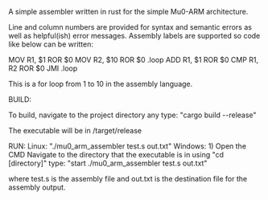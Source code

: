 A simple assembler written in rust for the simple Mu0-ARM architecture.

Line and column numbers are provided for syntax and semantic errors as well
as helpful(ish) error messages.
Assembly labels are supported so code like below can be written:

MOV R1, $1 ROR $0
MOV R2, $10 ROR $0
.loop
ADD R1, $1 ROR $0
CMP R1, R2 ROR $0
JMI .loop

This is a for loop from 1 to 10 in the assembly language.


BUILD:

To build, navigate to the project directory any type:
"cargo build --release"

The executable will be in /target/release

RUN:
Linux: "./mu0_arm_assembler test.s out.txt"
Windows:
1)
  Open the CMD
  Navigate to the directory that the executable is in using "cd [directory]"
  type: "start ./mu0_arm_assembler test.s out.txt"
  
where test.s is the assembly file and out.txt is the destination file for
the assembly output.

